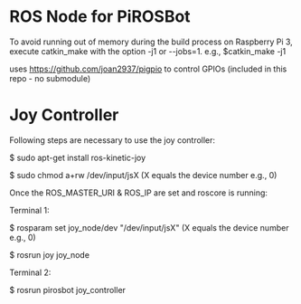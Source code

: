 # ROS Node for PiROSBot

To avoid running out of memory during the build process on Raspberry Pi 3, execute catkin_make with the option -j1 or --jobs=1.
e.g., $catkin_make -j1

uses https://github.com/joan2937/pigpio to control GPIOs (included in this repo - no submodule)



# Joy Controller
Following steps are necessary to use the joy controller:

$ sudo apt-get install ros-kinetic-joy

$ sudo chmod a+rw /dev/input/jsX (X equals the device number e.g., 0)



Once the ROS_MASTER_URI & ROS_IP are set and roscore is running:

Terminal 1:

$ rosparam set joy_node/dev "/dev/input/jsX" (X equals the device number e.g., 0)

$ rosrun joy joy_node



Terminal 2:

$ rosrun pirosbot joy_controller 
